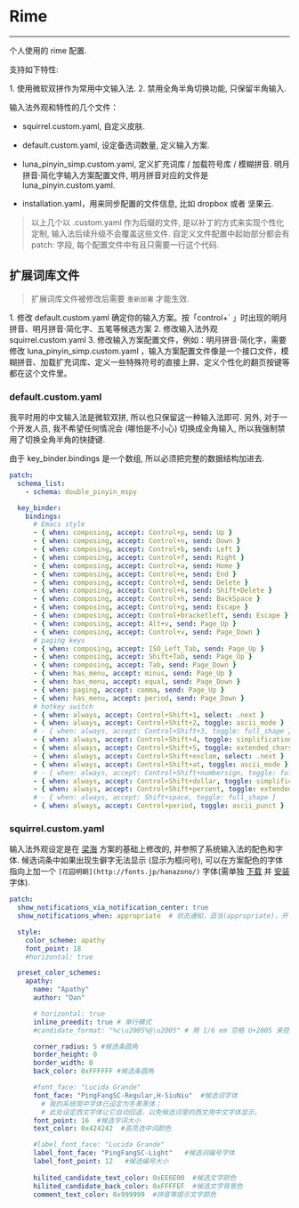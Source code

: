 # Rime

---

个人使用的 rime 配置.

支持如下特性: 

1\. 使用微软双拼作为常用中文输入法.
2\. 禁用全角半角切换功能, 只保留半角输入.

输入法外观和特性的几个文件：

* squirrel.custom.yaml, 自定义皮肤.

* default.custom.yaml, 设定备选词数量, 定义输入方案.

* luna_pinyin_simp.custom.yaml, 定义扩充词库 / 加载符号库 / 模糊拼音. 明月拼音·简化字输入方案配置文件, 明月拼音对应的文件是 luna_pinyin.custom.yaml.

* installation.yaml，用来同步配置的文件信息, 比如 dropbox 或者 坚果云.

> 以上几个以 .custom.yaml 作为后缀的文件, 是以补丁的方式来实现个性化定制, 输入法后续升级不会覆盖这些文件. 
> 自定义文件配置中起始部分都会有patch: 字段, 每个配置文件中有且只需要一行这个代码.

## 扩展词库文件

> 扩展词库文件被修改后需要 `重新部署` 才能生效.

1\. 修改 default.custom.yaml 确定你的输入方案。按「control+` 」时出现的明月拼音、明月拼音·简化字、五笔等候选方案
2\. 修改输入法外观 squirrel.custom.yaml
3\. 修改输入方案配置文件，例如：明月拼音·简化字，需要修改 luna_pinyin_simp.custom.yaml ，输入方案配置文件像是一个接口文件，模糊拼音、加载扩充词库、定义一些特殊符号的直接上屏、定义个性化的翻页按键等都在这个文件里。

### default.custom.yaml

我平时用的中文输入法是微软双拼, 所以也只保留这一种输入法即可.
另外, 对于一个开发人员, 我不希望任何情况会 (哪怕是不小心) 切换成全角输入, 所以我强制禁用了切换全角半角的快捷键.

由于 key_binder.bindings 是一个数组, 所以必须把完整的数据结构加进去.

```yaml
patch:
  schema_list:
    - schema: double_pinyin_mspy

  key_binder:
    bindings:
      # Emacs style
      - { when: composing, accept: Control+p, send: Up }
      - { when: composing, accept: Control+n, send: Down }
      - { when: composing, accept: Control+b, send: Left }
      - { when: composing, accept: Control+f, send: Right }
      - { when: composing, accept: Control+a, send: Home }
      - { when: composing, accept: Control+e, send: End }
      - { when: composing, accept: Control+d, send: Delete }
      - { when: composing, accept: Control+k, send: Shift+Delete }
      - { when: composing, accept: Control+h, send: BackSpace }
      - { when: composing, accept: Control+g, send: Escape }
      - { when: composing, accept: Control+bracketleft, send: Escape }
      - { when: composing, accept: Alt+v, send: Page_Up }
      - { when: composing, accept: Control+v, send: Page_Down }
      # paging keys
      - { when: composing, accept: ISO_Left_Tab, send: Page_Up }
      - { when: composing, accept: Shift+Tab, send: Page_Up }
      - { when: composing, accept: Tab, send: Page_Down }
      - { when: has_menu, accept: minus, send: Page_Up }
      - { when: has_menu, accept: equal, send: Page_Down }
      - { when: paging, accept: comma, send: Page_Up }
      - { when: has_menu, accept: period, send: Page_Down }
      # hotkey switch
      - { when: always, accept: Control+Shift+1, select: .next }
      - { when: always, accept: Control+Shift+2, toggle: ascii_mode }
      # - { when: always, accept: Control+Shift+3, toggle: full_shape }
      - { when: always, accept: Control+Shift+4, toggle: simplification }
      - { when: always, accept: Control+Shift+5, toggle: extended_charset }
      - { when: always, accept: Control+Shift+exclam, select: .next }
      - { when: always, accept: Control+Shift+at, toggle: ascii_mode }
      # - { when: always, accept: Control+Shift+numbersign, toggle: full_shape }
      - { when: always, accept: Control+Shift+dollar, toggle: simplification }
      - { when: always, accept: Control+Shift+percent, toggle: extended_charset }
      # - { when: always, accept: Shift+space, toggle: full_shape }
      - { when: always, accept: Control+period, toggle: ascii_punct }
```

### squirrel.custom.yaml

输入法外观设定是在 [梁海](https://zhuanlan.zhihu.com/p/19599206?columnSlug=lianghai) 方案的基础上修改的, 并参照了系统输入法的配色和字体.
候选词条中如果出现生僻字无法显示 (显示为框问号), 可以在方案配色的字体指向上加一个 `[花园明朝](http://fonts.jp/hanazono/)` 字体(需单独 [下载](http://fonts.jp/hanazono/) 并 [安装](https://zh.osdn.net/projects/hanazono-font/howto/install) 字体).

```yaml
patch:
  show_notifications_via_notification_center: true
  show_notifications_when: appropriate  # 状态通知，适当(appropriate)，开（always）关（never）

  style:
    color_scheme: apathy 
    font_point: 18
    #horizontal: true

  preset_color_schemes:
    apathy:
      name: "Apathy"
      author: "Dan"

      # horizontal: true
      inline_preedit: true # 单行模式
      #candidate_format: "%c\u2005%@\u2005" # 用 1/6 em 空格 U+2005 来控制编号 %c 和候选词 %@ 前后的空间。

      corner_radius: 5 #候选条圆角
      border_height: 0
      border_width: 0
      back_color: 0xFFFFFF #候选条圆角

      #font_face: "Lucida Grande"
      font_face: "PingFangSC-Regular,H-SiuNiu"  #候选词字体
        # 我的系统简中字体已设定为冬青黑体；
        # 此处设定西文字体让它自动回退，以免候选词里的西文用中文字体显示。
      font_point: 16  #候选字词大小
      text_color: 0x424242  #高亮选中词颜色

      #label_font_face: "Lucida Grande"
      label_font_face: "PingFangSC-Light"   #候选词编号字体
      label_font_point: 12   #候选编号大小
      
      hilited_candidate_text_color: 0xEE6E00  #候选文字颜色
      hilited_candidate_back_color: 0xFFFFEF  #候选文字背景色
      comment_text_color: 0x999999  #拼音等提示文字颜色
```

